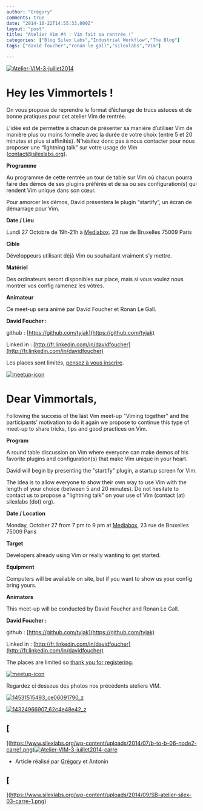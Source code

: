 ```yaml
---
author: "Gregory"
comments: true
date: "2014-10-22T14:55:33.000Z"
layout: "post"
title: "Atelier Vim #4 : Vim fait sa rentrée !"
categories: ["Blog Silex Labs","Industrial Workflow","The Blog"]
tags: ["david foucher","ronan le gall","silexlabs","Vim"]

---
```

[![Atelier-VIM-3-juillet2014](https://www.silexlabs.org/wp-content/uploads/2014/09/Atelier-VIM-3-juillet2014.png)](https://www.silexlabs.org/wp-content/uploads/2014/09/Atelier-VIM-3-juillet2014.png)


# Hey les Vimmortels !




On vous propose de reprendre le format d’échange de trucs astuces et de bonne pratiques pour cet atelier Vim de rentrée.




L’idée est de permettre à chacun de présenter sa manière d’utiliser Vim de manière plus ou moins formelle avec la durée de votre choix (entre 5 et 20 minutes et plus si affinités). N’hésitez donc pas à nous contacter pour nous proposer une “lightning talk” sur votre usage de Vim (contact@silexlabs.org).




**Programme**




Au programme de cette rentrée un tour de table sur Vim où chacun pourra faire des démos de ses plugins préférés et de sa ou ses configuration(s) qui rendent Vim unique dans son cœur.




Pour amorcer les démos, David présentera le plugin “startify”, un écran de démarrage pour Vim.




**Date / Lieu**




Lundi 27 Octobre de 19h-21h à [Mediabox](http://www.mediabox.fr/). 23 rue de Bruxelles 75009 Paris




**Cible**




Développeurs utilisant déjà Vim ou souhaitant vraiment s’y mettre.




**Matériel**




Des ordinateurs seront disponibles sur place, mais si vous voulez nous montrer vos config ramenez les vôtres.




**Animateur**




Ce meet-up sera animé par David Foucher et Ronan Le Gall.




**David Foucher :**




github : [https://github.com/tyjak](https://github.com/tyjak)




Linked in : [http://fr.linkedin.com/in/davidfoucher](http://fr.linkedin.com/in/davidfoucher)


Les places sont limités, [pensez à vous inscrire](http://www.meetup.com/Vim-Paris/events/210445422/).

[![meetup-icon](https://www.silexlabs.org/wp-content/uploads/2014/09/meetup-icon.png)](http://www.meetup.com/Vim-Paris/events/210445422/)




#




#




# Dear Vimmortals,




Following the success of the last Vim meet-up "Viming together" and the participants' motivation to do it again we propose to continue this type of meet-up to share tricks, tips and good practices on Vim.




**Program**




A round table discussion on Vim where everyone can make demos of his favorite plugins and configuration(s) that make Vim unique in your heart.




David will begin by presenting the "startify" plugin, a startup screen for Vim.




The idea is to allow everyone to show their own way to use Vim with the length of your choice (between 5 and 20 minutes). Do not hesitate to contact us to propose a "lightning talk" on your use of Vim (contact (at) silexlabs (dot) org).




**Date / Location**




Monday, October 27 from 7 pm to 9 pm at [Mediabox](http://www.mediabox.fr/), 23 rue de Bruxelles 75009 Paris




**Target**




Developers already using Vim or really wanting to get started.




**Equipment**




Computers will be available on site, but if you want to show us your config bring yours.




**Animators**




This meet-up will be conducted by David Foucher and Ronan Le Gall.





**David Foucher :**




github : [https://github.com/tyjak](https://github.com/tyjak)




Linked in : [http://fr.linkedin.com/in/davidfoucher](http://fr.linkedin.com/in/davidfoucher)





The places are limited so [thank you for registering](http://www.meetup.com/Vim-Paris/events/210445422/).


[![meetup-icon](https://www.silexlabs.org/wp-content/uploads/2014/09/meetup-icon.png)](http://www.meetup.com/Vim-Paris/events/210445422/)









Regardez ci dessous des photos nos précédents ateliers VIM.

[![14531515493_ce06091790_z](https://www.silexlabs.org/wp-content/uploads/2014/09/14531515493_ce06091790_z.jpg)](https://www.silexlabs.org/wp-content/uploads/2014/09/14531515493_ce06091790_z.jpg)

[![14324966907_62c4e48e42_z](https://www.silexlabs.org/wp-content/uploads/2014/09/14324966907_62c4e48e42_z.jpg)](https://www.silexlabs.org/wp-content/uploads/2014/09/14324966907_62c4e48e42_z.jpg)







## [
](https://www.silexlabs.org/wp-content/uploads/2014/07/b-to-b-06-node2-carre1.png)[![Atelier-VIM-3-juillet2014-carre](https://www.silexlabs.org/wp-content/uploads/2014/09/Atelier-VIM-3-juillet2014-carre.png)](https://www.silexlabs.org/wp-content/uploads/2014/09/Atelier-VIM-3-juillet2014-carre.png)






  * Article réalisé par [Grégory](http://www.gregoryparodi.fr/) et Antonin




## [
](https://www.silexlabs.org/wp-content/uploads/2014/09/SB-atelier-silex-03-carre-1.png)[
](https://www.silexlabs.org/wp-content/uploads/2014/09/SB-atelier-silex-03-carre.png)[
](https://www.silexlabs.org/wp-content/uploads/2014/09/SB-atelier-silex-03-carre.png)[
](https://www.silexlabs.org/wp-content/uploads/2014/07/b-to-b-06-node2-carre1.png)[
](https://www.silexlabs.org/wp-content/uploads/2014/07/b-to-b-01-node-carre-as.png)





